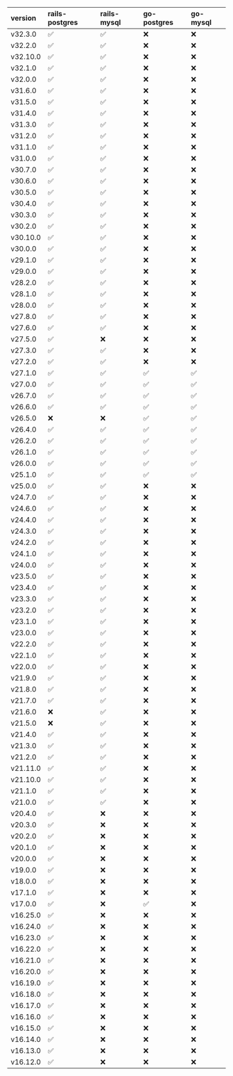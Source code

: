 | version   | rails-postgres     | rails-mysql        | go-postgres        | go-mysql           |
|:----------|:-------------------|:-------------------|:-------------------|:-------------------|
| v32.3.0   | :white_check_mark: | :white_check_mark: | :x:                | :x:                |
| v32.2.0   | :white_check_mark: | :white_check_mark: | :x:                | :x:                |
| v32.10.0  | :white_check_mark: | :white_check_mark: | :x:                | :x:                |
| v32.1.0   | :white_check_mark: | :white_check_mark: | :x:                | :x:                |
| v32.0.0   | :white_check_mark: | :white_check_mark: | :x:                | :x:                |
| v31.6.0   | :white_check_mark: | :white_check_mark: | :x:                | :x:                |
| v31.5.0   | :white_check_mark: | :white_check_mark: | :x:                | :x:                |
| v31.4.0   | :white_check_mark: | :white_check_mark: | :x:                | :x:                |
| v31.3.0   | :white_check_mark: | :white_check_mark: | :x:                | :x:                |
| v31.2.0   | :white_check_mark: | :white_check_mark: | :x:                | :x:                |
| v31.1.0   | :white_check_mark: | :white_check_mark: | :x:                | :x:                |
| v31.0.0   | :white_check_mark: | :white_check_mark: | :x:                | :x:                |
| v30.7.0   | :white_check_mark: | :white_check_mark: | :x:                | :x:                |
| v30.6.0   | :white_check_mark: | :white_check_mark: | :x:                | :x:                |
| v30.5.0   | :white_check_mark: | :white_check_mark: | :x:                | :x:                |
| v30.4.0   | :white_check_mark: | :white_check_mark: | :x:                | :x:                |
| v30.3.0   | :white_check_mark: | :white_check_mark: | :x:                | :x:                |
| v30.2.0   | :white_check_mark: | :white_check_mark: | :x:                | :x:                |
| v30.10.0  | :white_check_mark: | :white_check_mark: | :x:                | :x:                |
| v30.0.0   | :white_check_mark: | :white_check_mark: | :x:                | :x:                |
| v29.1.0   | :white_check_mark: | :white_check_mark: | :x:                | :x:                |
| v29.0.0   | :white_check_mark: | :white_check_mark: | :x:                | :x:                |
| v28.2.0   | :white_check_mark: | :white_check_mark: | :x:                | :x:                |
| v28.1.0   | :white_check_mark: | :white_check_mark: | :x:                | :x:                |
| v28.0.0   | :white_check_mark: | :white_check_mark: | :x:                | :x:                |
| v27.8.0   | :white_check_mark: | :white_check_mark: | :x:                | :x:                |
| v27.6.0   | :white_check_mark: | :white_check_mark: | :x:                | :x:                |
| v27.5.0   | :white_check_mark: | :x:                | :x:                | :x:                |
| v27.3.0   | :white_check_mark: | :white_check_mark: | :x:                | :x:                |
| v27.2.0   | :white_check_mark: | :white_check_mark: | :x:                | :x:                |
| v27.1.0   | :white_check_mark: | :white_check_mark: | :white_check_mark: | :white_check_mark: |
| v27.0.0   | :white_check_mark: | :white_check_mark: | :white_check_mark: | :white_check_mark: |
| v26.7.0   | :white_check_mark: | :white_check_mark: | :white_check_mark: | :white_check_mark: |
| v26.6.0   | :white_check_mark: | :white_check_mark: | :white_check_mark: | :white_check_mark: |
| v26.5.0   | :x:                | :x:                | :white_check_mark: | :white_check_mark: |
| v26.4.0   | :white_check_mark: | :white_check_mark: | :white_check_mark: | :white_check_mark: |
| v26.2.0   | :white_check_mark: | :white_check_mark: | :white_check_mark: | :white_check_mark: |
| v26.1.0   | :white_check_mark: | :white_check_mark: | :white_check_mark: | :white_check_mark: |
| v26.0.0   | :white_check_mark: | :white_check_mark: | :white_check_mark: | :white_check_mark: |
| v25.1.0   | :white_check_mark: | :white_check_mark: | :white_check_mark: | :white_check_mark: |
| v25.0.0   | :white_check_mark: | :white_check_mark: | :x:                | :x:                |
| v24.7.0   | :white_check_mark: | :white_check_mark: | :x:                | :x:                |
| v24.6.0   | :white_check_mark: | :white_check_mark: | :x:                | :x:                |
| v24.4.0   | :white_check_mark: | :white_check_mark: | :x:                | :x:                |
| v24.3.0   | :white_check_mark: | :white_check_mark: | :x:                | :x:                |
| v24.2.0   | :white_check_mark: | :white_check_mark: | :x:                | :x:                |
| v24.1.0   | :white_check_mark: | :white_check_mark: | :x:                | :x:                |
| v24.0.0   | :white_check_mark: | :white_check_mark: | :x:                | :x:                |
| v23.5.0   | :white_check_mark: | :white_check_mark: | :x:                | :x:                |
| v23.4.0   | :white_check_mark: | :white_check_mark: | :x:                | :x:                |
| v23.3.0   | :white_check_mark: | :white_check_mark: | :x:                | :x:                |
| v23.2.0   | :white_check_mark: | :white_check_mark: | :x:                | :x:                |
| v23.1.0   | :white_check_mark: | :white_check_mark: | :x:                | :x:                |
| v23.0.0   | :white_check_mark: | :white_check_mark: | :x:                | :x:                |
| v22.2.0   | :white_check_mark: | :white_check_mark: | :x:                | :x:                |
| v22.1.0   | :white_check_mark: | :white_check_mark: | :x:                | :x:                |
| v22.0.0   | :white_check_mark: | :white_check_mark: | :x:                | :x:                |
| v21.9.0   | :white_check_mark: | :white_check_mark: | :x:                | :x:                |
| v21.8.0   | :white_check_mark: | :white_check_mark: | :x:                | :x:                |
| v21.7.0   | :white_check_mark: | :white_check_mark: | :x:                | :x:                |
| v21.6.0   | :x:                | :white_check_mark: | :x:                | :x:                |
| v21.5.0   | :x:                | :white_check_mark: | :x:                | :x:                |
| v21.4.0   | :white_check_mark: | :white_check_mark: | :x:                | :x:                |
| v21.3.0   | :white_check_mark: | :white_check_mark: | :x:                | :x:                |
| v21.2.0   | :white_check_mark: | :white_check_mark: | :x:                | :x:                |
| v21.11.0  | :white_check_mark: | :white_check_mark: | :x:                | :x:                |
| v21.10.0  | :white_check_mark: | :white_check_mark: | :x:                | :x:                |
| v21.1.0   | :white_check_mark: | :white_check_mark: | :x:                | :x:                |
| v21.0.0   | :white_check_mark: | :white_check_mark: | :x:                | :x:                |
| v20.4.0   | :white_check_mark: | :x:                | :x:                | :x:                |
| v20.3.0   | :white_check_mark: | :x:                | :x:                | :x:                |
| v20.2.0   | :white_check_mark: | :x:                | :x:                | :x:                |
| v20.1.0   | :white_check_mark: | :x:                | :x:                | :x:                |
| v20.0.0   | :white_check_mark: | :x:                | :x:                | :x:                |
| v19.0.0   | :white_check_mark: | :x:                | :x:                | :x:                |
| v18.0.0   | :white_check_mark: | :x:                | :x:                | :x:                |
| v17.1.0   | :white_check_mark: | :x:                | :x:                | :x:                |
| v17.0.0   | :white_check_mark: | :x:                | :white_check_mark: | :x:                |
| v16.25.0  | :white_check_mark: | :x:                | :x:                | :x:                |
| v16.24.0  | :white_check_mark: | :x:                | :x:                | :x:                |
| v16.23.0  | :white_check_mark: | :x:                | :x:                | :x:                |
| v16.22.0  | :white_check_mark: | :x:                | :x:                | :x:                |
| v16.21.0  | :white_check_mark: | :x:                | :x:                | :x:                |
| v16.20.0  | :white_check_mark: | :x:                | :x:                | :x:                |
| v16.19.0  | :white_check_mark: | :x:                | :x:                | :x:                |
| v16.18.0  | :white_check_mark: | :x:                | :x:                | :x:                |
| v16.17.0  | :white_check_mark: | :x:                | :x:                | :x:                |
| v16.16.0  | :white_check_mark: | :x:                | :x:                | :x:                |
| v16.15.0  | :white_check_mark: | :x:                | :x:                | :x:                |
| v16.14.0  | :white_check_mark: | :x:                | :x:                | :x:                |
| v16.13.0  | :white_check_mark: | :x:                | :x:                | :x:                |
| v16.12.0  | :white_check_mark: | :x:                | :x:                | :x:                |